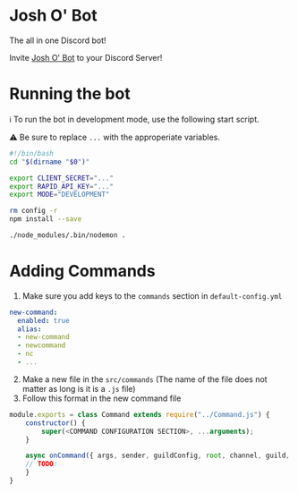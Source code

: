 # Josh O' Bot
The all in one Discord bot!

Invite [Josh O' Bot](https://discord.com/api/oauth2/authorize?client_id=748971236276699247&permissions=8&scope=bot) to your Discord Server!

# Running the bot
ℹ To run the bot in development mode, use the following start script.

⚠ Be sure to replace `...` with the approperiate variables.
```bash
#!/bin/bash
cd "$(dirname "$0")"

export CLIENT_SECRET="..."
export RAPID_API_KEY="..."
export MODE="DEVELOPMENT"

rm config -r
npm install --save

./node_modules/.bin/nodemon .
```

# Adding Commands
1. Make sure you add keys to the `commands` section in `default-config.yml`
```yaml
new-command:
  enabled: true
  alias:
  - new-command
  - newcommand
  - nc
  - ...
```

2. Make a new file in the `src/commands` (The name of the file does not matter as long is it is a `.js` file)
3. Follow this format in the new command file
```javascript
module.exports = class Command extends require("../Command.js") {
	constructor() {
		super(<COMMAND CONFIGURATION SECTION>, ...arguments);
	}

	async onCommand({ args, sender, guildConfig, root, channel, guild, audit }) {
    // TODO:
	}
}
```
